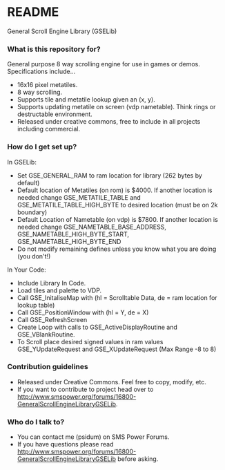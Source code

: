 # README #

General Scroll Engine Library (GSELib)

### What is this repository for? ###

General purpose 8 way scrolling engine for use in games or demos. Specifications include...

 * 16x16 pixel metatiles. 
 * 8 way scrolling. 
 * Supports tile and metatile lookup given an (x, y). 
 * Supports updating metatile on screen (vdp nametable). Think rings or destructable environment. 
 * Released under creative commons, free to include in all projects including commercial. 


### How do I get set up? ###

In GSELib:

 * Set GSE_GENERAL_RAM to ram location for library (262 bytes by default)
 * Default location of Metatiles (on rom) is $4000. If another location is needed change GSE_METATILE_TABLE and GSE_METATILE_TABLE_HIGH_BYTE to desired location (must be on 2k boundary)
 * Default Location of Nametable (on vdp) is $7800. If another location is needed change GSE_NAMETABLE_BASE_ADDRESS, GSE_NAMETABLE_HIGH_BYTE_START, GSE_NAMETABLE_HIGH_BYTE_END
 * Do not modify remaining defines unless you know what you are doing (you don't!)
 
In Your Code:

 * Include Library In Code.
 * Load tiles and palette to VDP.
 * Call GSE_InitaliseMap with (hl = Scrolltable Data, de = ram location for lookup table)
 * Call GSE_PositionWindow with (hl = Y, de = X) 
 * Call GSE_RefreshScreen
 * Create Loop with calls to GSE_ActiveDisplayRoutine and GSE_VBlankRoutine.
 * To Scroll place desired signed values in ram values GSE_YUpdateRequest and GSE_XUpdateRequest (Max Range -8 to 8)


### Contribution guidelines ###

 * Released under Creative Commons. Feel free to copy, modify, etc.
 * If you want to contribute to project head over to http://www.smspower.org/forums/16800-GeneralScrollEngineLibraryGSELib.


### Who do I talk to? ###

 * You can contact me (psidum) on SMS Power Forums.
 * If you have questions please read http://www.smspower.org/forums/16800-GeneralScrollEngineLibraryGSELib before asking.